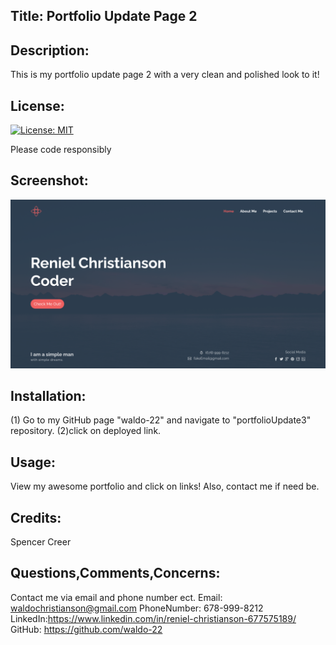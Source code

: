 ## Title: Portfolio Update Page 2
## Description:
This is my portfolio update page 2 with a very clean and polished look to it! 
## License:
[![License: MIT](https://img.shields.io/badge/License-MIT-yellow.svg)](https://opensource.org/licenses/MIT)



Please code responsibly
## Screenshot:
![portfolio update screenshot](./imgs/portfolioscreenshot.png) 
## Installation:
(1) Go to my GitHub page "waldo-22" and navigate to "portfolioUpdate3" repository. (2)click on deployed link.
## Usage:
View my awesome portfolio and click on links! Also, contact me if need be.
## Credits:
Spencer Creer
## Questions,Comments,Concerns:
Contact me via email and phone number ect. Email: waldochristianson@gmail.com PhoneNumber: 678-999-8212 LinkedIn:https://www.linkedin.com/in/reniel-christianson-677575189/ GitHub: https://github.com/waldo-22